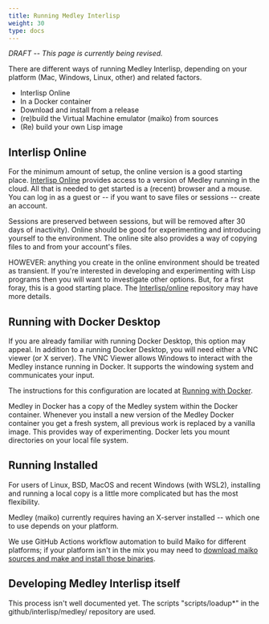 ```yaml
---
title: Running Medley Interlisp
weight: 30
type: docs
---
```


*DRAFT -- This page is currently being revised.*


There are different ways of running Medley Interlisp, depending on your platform (Mac, Windows, Linux, other) and related factors.

* Interlisp Online
* In a Docker container
* Download and install from a release
* (re)build the Virtual Machine emulator (maiko) from sources
* (Re) build your own Lisp image

## Interlisp Online

For the minimum amount of setup, the online version is a good starting place. [Interlisp Online](https://online.interlisp.org) provides access to a version of Medley running in the cloud. All that is needed to get started is a (recent) browser and a mouse. You can log in as a guest or -- if you want to save files or sessions -- create an account.

Sessions are preserved between sessions, but will be removed after 30 days of inactivity). Online should be good for experimenting and introducing yourself to the environment. The online site also provides a way of copying files to and from your account's files.

HOWEVER: anything you create in the online environment should be treated as transient. If you're interested in developing and experimenting with Lisp programs then you will want to investigate other options. But, for a first foray, this is a good starting place. The [Interlisp/online](https://github.com/Interlisp/online#readme) repository may have more details.

## Running with Docker Desktop

If you are already familiar with running Docker Desktop, this option may appeal. In addition to a running Docker Desktop, you will need either a VNC viewer (or X server). The VNC Viewer allows Windows to interact with the Medley instance running in Docker. It supports the windowing system and communicates your input.

The instructions for this configuration are located at [Running with Docker](running-with-docker).

Medley in Docker has a copy of the Medley system within the Docker container. Whenever you install a new version of the Medley Docker container you get a fresh system, all previous work is replaced by a vanilla image. This provides way of experimenting. Docker lets you mount directories on your local file system.

## Running Installed

For users of Linux, BSD, MacOS and recent Windows (with WSL2), installing and running a local copy is a little more complicated but has the most flexibility.

Medley (maiko) currently requires having an X-server installed -- which one to use depends on your platform.

We use GitHub Actions workflow automation to build Maiko for different platforms; if your platform isn't in the mix you may need to [download maiko sources and make and install those binaries](https://github.com/Interlisp/maiko/#readme).

## Developing Medley Interlisp itself

This process isn't well documented yet.
The scripts "scripts/loadup*" in the github/interlisp/medley/ repository are used.
